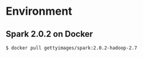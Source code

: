 # Environment

## Spark 2.0.2 on Docker
```shell
$ docker pull gettyimages/spark:2.0.2-hadoop-2.7
```
